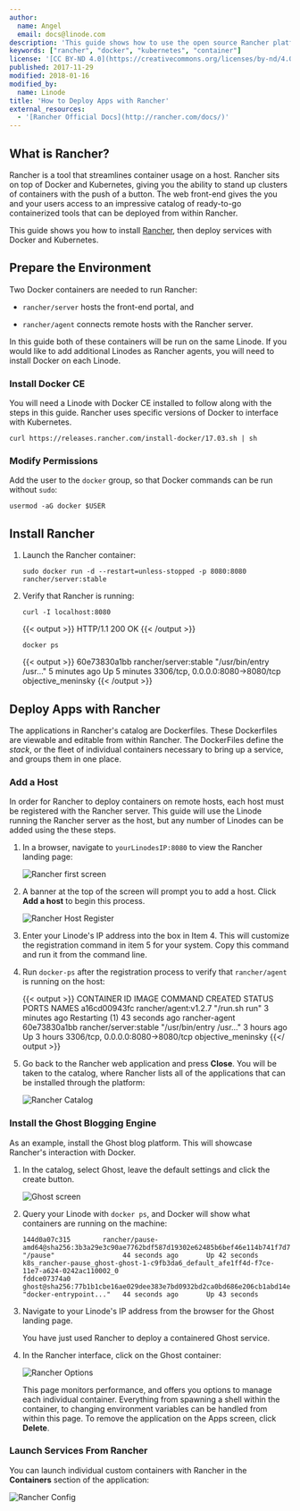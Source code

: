 ```yaml
---
author:
  name: Angel
  email: docs@linode.com
description: 'This guide shows how to use the open source Rancher platform to deploy applications and containers to remote hosts.'
keywords: ["rancher", "docker", "kubernetes", "container"]
license: '[CC BY-ND 4.0](https://creativecommons.org/licenses/by-nd/4.0)'
published: 2017-11-29
modified: 2018-01-16
modified_by:
  name: Linode
title: 'How to Deploy Apps with Rancher'
external_resources:
  - '[Rancher Official Docs](http://rancher.com/docs/)'
---
```


## What is Rancher?

Rancher is a tool that streamlines container usage on a host. Rancher sits on top of Docker and Kubernetes, giving you the ability to stand up clusters of containers with the push of a button. The web front-end gives the you and your users access to an impressive catalog of ready-to-go containerized tools that can be deployed from within Rancher.

This guide shows you how to install [Rancher](http://rancher.com/quick-start/), then deploy services with Docker and Kubernetes.

## Prepare the Environment

Two Docker containers are needed to run Rancher:

* `rancher/server` hosts the front-end portal, and

* `rancher/agent` connects remote hosts with the Rancher server.

In this guide both of these containers will be run on the same Linode. If you would like to add additional Linodes as Rancher agents, you will need to install Docker on each Linode.

### Install Docker CE

You will need a Linode with Docker CE installed to follow along with the steps in this guide. Rancher uses specific versions of Docker to interface with Kubernetes.

    curl https://releases.rancher.com/install-docker/17.03.sh | sh

### Modify Permissions

Add the user to the `docker` group, so that Docker commands can be run without `sudo`:

    usermod -aG docker $USER

## Install Rancher

1.  Launch the Rancher container:

        sudo docker run -d --restart=unless-stopped -p 8080:8080 rancher/server:stable

2.  Verify that Rancher is running:

        curl -I localhost:8080

    {{< output >}}
HTTP/1.1 200 OK
{{< /output >}}

        docker ps

    {{< output >}}
60e73830a1bb        rancher/server:stable   "/usr/bin/entry /usr…"   5 minutes ago       Up 5 minutes        3306/tcp, 0.0.0.0:8080->8080/tcp   objective_meninsky
{{< /output >}}

## Deploy Apps with Rancher

The applications in Rancher's catalog are Dockerfiles. These Dockerfiles are viewable and editable from within Rancher. The DockerFiles define the *stack*, or the fleet of individual containers necessary to bring up a service, and groups them in one place.

### Add a Host

In order for Rancher to deploy containers on remote hosts, each host must be registered with the Rancher server. This guide will use the Linode running the Rancher server as the host, but any number of Linodes can be added using the these steps.

1.  In a browser, navigate to `yourLinodesIP:8080` to view the Rancher landing page:

    ![Rancher first screen](/docs/assets/Rancher/rancher_first_screen.png "Rancher first screen")

2.  A banner at the top of the screen will prompt you to add a host. Click **Add a host** to begin this process.

    ![Rancher Host Register](/docs/assets/Rancher/register_host.png "Rancher Host Register")

3.  Enter your Linode's IP address into the box in Item 4. This will customize the registration command in item 5 for your system. Copy this command and run it from the command line.

4.  Run `docker-ps` after the registration process to verify that `rancher/agent` is running on the host:

    {{< output >}}
CONTAINER ID        IMAGE                   COMMAND                  CREATED             STATUS                          PORTS                              NAMES
a16cd00943fc        rancher/agent:v1.2.7    "/run.sh run"            3 minutes ago       Restarting (1) 43 seconds ago                                      rancher-agent
60e73830a1bb        rancher/server:stable   "/usr/bin/entry /usr…"   3 hours ago         Up 3 hours                      3306/tcp, 0.0.0.0:8080->8080/tcp   objective_meninsky
{{</ output >}}

5.  Go back to the Rancher web application and press **Close**. You will be taken to the catalog, where Rancher lists all of the applications that can be installed through the platform:

    ![Rancher Catalog](/docs/assets/Rancher/catalog.png "Rancher Catalog")

### Install the Ghost Blogging Engine

As an example, install the Ghost blog platform. This will showcase Rancher's interaction with Docker.

1.  In the catalog, select Ghost, leave the default settings and click the create button.

    ![Ghost screen](/docs/assets/Rancher/rancher_ghost.png "Ghost screen")

2.  Query your Linode with `docker ps`, and Docker will show what containers are running on the machine:

        144d0a07c315        rancher/pause-amd64@sha256:3b3a29e3c90ae7762bdf587d19302e62485b6bef46e114b741f7d75dba023bd3                  "/pause"                 44 seconds ago       Up 42 seconds                                          k8s_rancher-pause_ghost-ghost-1-c9fb3da6_default_afe1ff4d-f7ce-11e7-a624-0242ac110002_0
        fddce07374a0        ghost@sha256:77b1b1cbe16ae029dee383e7bd0932bd2ca0bd686e206cb1abd14e84555088d2                                "docker-entrypoint..."   44 seconds ago       Up 43 seconds

3.  Navigate to your Linode's IP address from the browser for the Ghost landing page.

    You have just used Rancher to deploy a containered Ghost service.

4.  In the Rancher interface, click on the Ghost container:

    ![Rancher Options](/docs/assets/Rancher/rancher_options.png "Rancher Options")

    This page monitors performance, and offers you options to manage each individual container. Everything from spawning a shell within the container, to changing environment variables can be handled from within this page. To remove the application on the Apps screen, click **Delete**.

### Launch Services From Rancher

You can launch individual custom containers with Rancher in the **Containers** section of the application:

![Rancher Config](/docs/assets/Rancher/rancher_container_config.png "Rancher Config")
